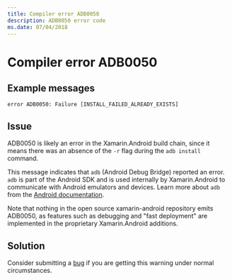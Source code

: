 ```yaml
---
title: Compiler error ADB0050
description: ADB0050 error code
ms.date: 07/04/2018
---
```

# Compiler error ADB0050

## Example messages

```
error ADB0050: Failure [INSTALL_FAILED_ALREADY_EXISTS]
```

## Issue

ADB0050 is likely an error in the Xamarin.Android build chain, since
it means there was an absence of the `-r` flag during the
`adb install` command.

This message indicates that `adb` (Android Debug Bridge) reported an
error. `adb` is part of the Android SDK and is used internally by
Xamarin.Android to communicate with Android emulators and devices.
Learn more about `adb` from the [Android documentation][adb].

Note that nothing in the open source xamarin-android repository
emits ADB0050, as features such as debugging and "fast deployment"
are implemented in the proprietary Xamarin.Android additions.

## Solution

Consider submitting a [bug][bug] if you are getting this warning under
normal circumstances.

[adb]: https://developer.android.com/studio/command-line/adb
[bug]: https://github.com/xamarin/xamarin-android/wiki/Submitting-Bugs,-Feature-Requests,-and-Pull-Requests
